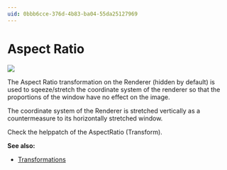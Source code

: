 ```yaml
---
uid: 0bbb6cce-376d-4b83-ba04-55da25127969
---
```


# Aspect Ratio


![](~/img/Basics-AspectRatio4.png "")   



The <span class="pin">Aspect Ratio</span> transformation on the Renderer (hidden by default) is used to sqeeze/stretch the coordinate system of the renderer so that the proportions of the window have no effect on the image.  

The coordinate system of the Renderer is stretched vertically as a countermeasure to its horizontally stretched window.  

Check the helppatch of the <span class="node">AspectRatio (Transform)</span>.  

**See also:**  
* [Transformations](xref:32b3cd0e-7bb8-428d-88ef-fe0c4bb22025)  



